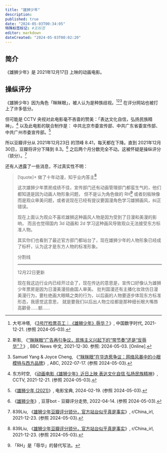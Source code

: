 ```yaml
---
title: "雄狮少年"
description:
published: true
date: "2024-05-03T00:34:05"
特殊标签标记: #无标签
editor: markdown
dateCreated: "2024-05-03T00:02:20"
---
```


## 简介

《雄狮少年》是 2021年12月17日 上映的动画电影。

## 操纵评分

《雄狮少年》因为角色「眯眯眼」，被人认为是种族歧视。[^74778][^15600][^42056] 在评分网站也被打上了许多低分。

[^74778]: 大号冲塔, 《[3号厅检票员工｜《雄狮少年》辱华？](https://web.archive.org/web/20231210101726/https://chinadigitaltimes.net/chinese/674778.html)》, 中国数字时代, 2021-12-21. (参照 2024-05-03).

[^15600]: 斯影, 《[“眯眯眼”广告再引争议，民族主义兴起下的“带节奏”还是“反辱华”？](https://web.archive.org/web/20230628184444/https://www.bbc.com/zhongwen/simp/chinese-news-59815600)》, BBC News 中文, 2021-12-30. 参照: 2024-05-03. [Online].

[^42056]: Samuel Yang & Joyce Cheng, 《[“眯眯眼”在华连惹争议：网络风暴中的小眼模特与西方品牌](https://web.archive.org/web/20230609214052/https://www.abc.net.au/chinese/2022-07-18/china-aesthetics-eyes-advertising-campaign-chinese/101242056)》, ABC, 2022-07-17. (参照 2024-05-03).

但可能是 CCTV 央视对此电影毫不吝啬的赞美：「表达文化自信，弘扬民族精神」，[^11221] 以及此电影的联合制作是：
中共北京市委宣传部、中共广东省委宣传部、中共广州市委宣传部。[^61739]

[^11221]: 东方时空, 《[动画电影《雄狮少年》近日上映 表达文化自信 弘扬民族精神](https://web.archive.org/web/20240502161321/https://tv.cctv.com/2021/12/21/VIDEiU8WfWtILZ3TFsHIEoKU211221.shtml)》, CCTV, 2021-12-21. (参照 2024-05-03).

[^61739]: 《[雄狮少年 (2021)](https://web.archive.org/web/20240502161739/https://www.dianyingbaodian.com/wiki/%E9%9B%84%E7%8B%AE%E5%B0%91%E5%B9%B4_%282021%29)》, 电影宝典, 2024-02-19. (参照 2024-05-03).

所以豆瓣评分从 2021年12月23日 的顶峰 8.41，每天都在下降。直到 2021年12月30日，豆瓣将评分下降到 8.3。[^81834]
之后两个月分数完全不动。这被怀疑是操纵评分（锁分）。[^mrwdl]

[^81834]: 《[雄狮少年](https://web.archive.org/web/20220414081834/https://douyabot.com/tv/%E9%9B%84%E7%8B%AE%E5%B0%91%E5%B9%B4-2021.html)》, 豆芽bot - 豆瓣评分走势, 2022-04-14. (参照 2024-05-03).

[^mrwdl]: 839Liu, 《[雄狮少年豆瓣评分锁分，官方站台似乎真是事实](https://web.archive.org/web/20211223092532/https://old.reddit.com/r/China_irl/comments/rmrwdl/雄狮少年豆瓣评分锁分官方站台似乎真是事实/)》, r/China_irl, 2021-12-23. (参照 2024-05-03).

还有人透露了一些消息，不过真实性不明：

> [!quote]+ 做了十年动漫，知乎业内答主[^mrwdl]
>
> 这次雄狮少年票房成绩不佳，宣传部门还有动画管理部门都蛮生气的，他们都知道是因为动画人物形象问题，
> 但不是认为角色做的 RH[^rh] 或者刻板映像而是观众审美问题，或者说现在已经有提议要国漫角色学习雄狮画风，纠正错误。
>
> 现在上面认为观众不喜欢雄狮这种画风人物是因为受到了日漫和美漫的影响，
> 而且也觉得国内 3d 动画和 2d 学习这种画风导致观众无法接受东方标准人物。
>
> 其实你们也看到了最近官方部门都站台了，现在雄狮少年的人物形象已经成了标杆，认为这才是东方人物的标准形象。
>
> 分割线
>
> ---
>
> 12月22日更新
>
> 现在我这边行业内已经开过会了，现在传达的意思是，宣传口好像认为雄狮少年票房是因为日漫美漫扭曲国人审美。
> 批判国漫还有主播化妆效仿日漫美漫行为，要杜绝画大眼睛之类的行为，以后画的人物要逐步体现东方标准形态，我感觉这意思，
> 就是要我们以后出人物立绘都是那种细长眼大嘴唇高颧骨……额……

[^rh]: 「RH」是「辱华」的替代写法。
